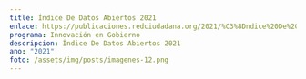```yaml
---
title: Índice De Datos Abiertos 2021
enlace: https://publicaciones.redciudadana.org/2021/%C3%8Dndice%20De%20Datos%20Abiertos%202021.pdf
programa: Innovación en Gobierno
descripcion: Índice De Datos Abiertos 2021
ano: "2021"
foto: /assets/img/posts/imagenes-12.png
---
```

